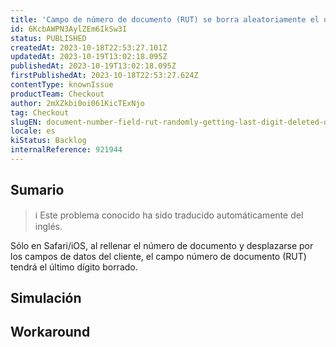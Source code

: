 ```yaml
---
title: 'Campo de número de documento (RUT) se borra aleatoriamente el último dígito en iOS'
id: 6KcbAWPN3AylZEm6IkSw3I
status: PUBLISHED
createdAt: 2023-10-18T22:53:27.101Z
updatedAt: 2023-10-19T13:02:18.095Z
publishedAt: 2023-10-19T13:02:18.095Z
firstPublishedAt: 2023-10-18T22:53:27.624Z
contentType: knownIssue
productTeam: Checkout
author: 2mXZkbi0oi061KicTExNjo
tag: Checkout
slugEN: document-number-field-rut-randomly-getting-last-digit-deleted-on-ios
locale: es
kiStatus: Backlog
internalReference: 921944
---
```


## Sumario

>ℹ️ Este problema conocido ha sido traducido automáticamente del inglés.


Sólo en Safari/iOS, al rellenar el número de documento y desplazarse por los campos de datos del cliente, el campo número de documento (RUT) tendrá el último dígito borrado.


##

## Simulación



## Workaround




